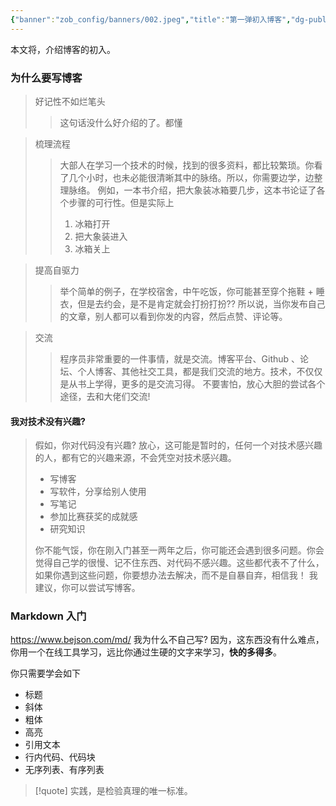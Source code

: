 ```yaml
---
{"banner":"zob_config/banners/002.jpeg","title":"第一弹初入博客","dg-publish":true,"dg-note-icon":2,"tags":null,"created":"2024-02-07 15:21","updated":"2024-02-07T15:29:00","dg-path":"笔记与博客技巧/第一弹初入博客.md","dgPassFrontmatter":true,"noteIcon":2,"permalink":"/笔记与博客技巧/第一弹初入博客/"}
---
```


本文将，介绍博客的初入。

### 为什么要写博客
>好记性不如烂笔头
>>这句话没什么好介绍的了。都懂


>梳理流程
>>大部人在学习一个技术的时候，找到的很多资料，都比较繁琐。你看了几个小时，也未必能很清晰其中的脉络。所以，你需要边学，边整理脉络。
>>例如，一本书介绍，把大象装冰箱要几步，这本书论证了各个步骤的可行性。但是实际上
>>1. 冰箱打开
>>2. 把大象装进入
>>3. 冰箱关上

>提高自驱力
>> 举个简单的例子，在学校宿舍，中午吃饭，你可能甚至穿个拖鞋 + 睡衣，但是去约会，是不是肯定就会打扮打扮??
>> 所以说，当你发布自己的文章，别人都可以看到你发的内容，然后点赞、评论等。

>交流
>> 程序员非常重要的一件事情，就是交流。博客平台、Github 、论坛、个人博客、其他社交工具，都是我们交流的地方。技术，不仅仅是从书上学得，更多的是交流习得。
>> 不要害怕，放心大胆的尝试各个途径，去和大佬们交流!

#### 我对技术没有兴趣?
>假如，你对代码没有兴趣? 放心，这可能是暂时的，任何一个对技术感兴趣的人，都有它的兴趣来源，不会凭空对技术感兴趣。
>- 写博客
>- 写软件，分享给别人使用
>- 写笔记
>- 参加比赛获奖的成就感
>- 研究知识
>
>你不能气馁，你在刚入门甚至一两年之后，你可能还会遇到很多问题。你会觉得自己学的很慢、记不住东西、对代码不感兴趣。这些都代表不了什么，如果你遇到这些问题，你要想办法去解决，而不是自暴自弃，相信我！
>我建议，你可以尝试写博客。


### Markdown 入门
https://www.bejson.com/md/
我为什么不自己写? 因为，这东西没有什么难点，你用一个在线工具学习，远比你通过生硬的文字来学习，**快的多得多**。

你只需要学会如下
- 标题
- 斜体
- 粗体
- 高亮
- 引用文本
- 行内代码、代码块
- 无序列表、有序列表


>[!quote]
>实践，是检验真理的唯一标准。

